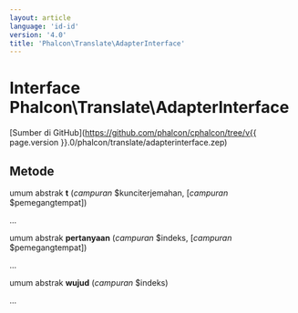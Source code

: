 ```yaml
---
layout: article
language: 'id-id'
version: '4.0'
title: 'Phalcon\Translate\AdapterInterface'
---
```

# Interface **Phalcon\Translate\AdapterInterface**

[Sumber di GitHub](https://github.com/phalcon/cphalcon/tree/v{{ page.version }}.0/phalcon/translate/adapterinterface.zep)

## Metode

umum abstrak **t** (*campuran* $kunciterjemahan, [*campuran* $pemegangtempat])

...

umum abstrak **pertanyaan** (*campuran* $indeks, [*campuran* $pemegangtempat])

...

umum abstrak **wujud** (*campuran* $indeks)

...